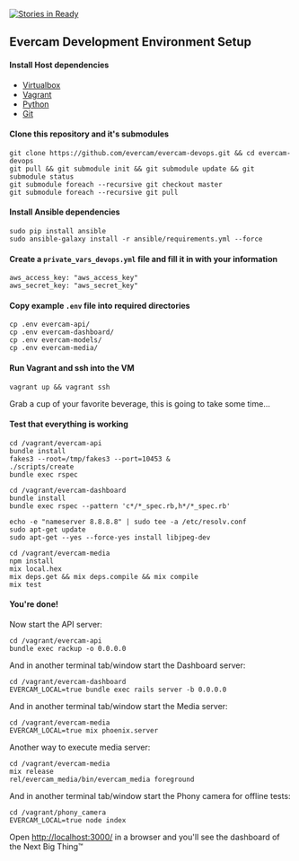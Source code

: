 [![Stories in Ready](https://badge.waffle.io/evercam/evercam-devops.png?label=ready&title=Ready)](https://waffle.io/evercam/evercam-devops)
## Evercam Development Environment Setup

#### Install Host dependencies

* [Virtualbox](https://www.virtualbox.org/wiki/Downloads)
* [Vagrant](http://www.vagrantup.com/downloads.html)
* [Python](https://www.python.org/downloads/)
* [Git](http://git-scm.com/downloads)

#### Clone this repository and it's submodules

```
git clone https://github.com/evercam/evercam-devops.git && cd evercam-devops
git pull && git submodule init && git submodule update && git submodule status
git submodule foreach --recursive git checkout master
git submodule foreach --recursive git pull
```

#### Install Ansible dependencies

```
sudo pip install ansible
sudo ansible-galaxy install -r ansible/requirements.yml --force
```

#### Create a `private_vars_devops.yml` file and fill it in with your information

```
aws_access_key: "aws_access_key"
aws_secret_key: "aws_secret_key"
```

#### Copy example `.env` file into required directories

```
cp .env evercam-api/
cp .env evercam-dashboard/
cp .env evercam-models/
cp .env evercam-media/
```

#### Run Vagrant and ssh into the VM

```
vagrant up && vagrant ssh
```

Grab a cup of your favorite beverage, this is going to take some time...

#### Test that everything is working

```
cd /vagrant/evercam-api
bundle install
fakes3 --root=/tmp/fakes3 --port=10453 &
./scripts/create
bundle exec rspec

cd /vagrant/evercam-dashboard
bundle install
bundle exec rspec --pattern 'c*/*_spec.rb,h*/*_spec.rb'

echo -e "nameserver 8.8.8.8" | sudo tee -a /etc/resolv.conf
sudo apt-get update
sudo apt-get --yes --force-yes install libjpeg-dev

cd /vagrant/evercam-media
npm install
mix local.hex
mix deps.get && mix deps.compile && mix compile
mix test
```

#### You're done!

Now start the API server:

```
cd /vagrant/evercam-api
bundle exec rackup -o 0.0.0.0
```

And in another terminal tab/window start the Dashboard server:

```
cd /vagrant/evercam-dashboard
EVERCAM_LOCAL=true bundle exec rails server -b 0.0.0.0
```

And in another terminal tab/window start the Media server:

```
cd /vagrant/evercam-media
EVERCAM_LOCAL=true mix phoenix.server
```

Another way to execute media server:

```
cd /vagrant/evercam-media
mix release
rel/evercam_media/bin/evercam_media foreground
```

And in another terminal tab/window start the Phony camera for offline tests:

```
cd /vagrant/phony_camera
EVERCAM_LOCAL=true node index
```

Open [http://localhost:3000/](http://localhost:3000/) in a browser and you'll see the dashboard of the Next Big Thing&trade;
